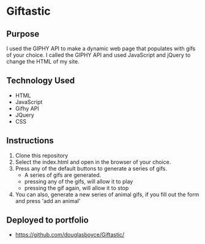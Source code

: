 # Giftastic

## Purpose
I used the GIPHY API to make a dynamic web page that populates with gifs of your choice. I called the GIPHY API and used JavaScript and jQuery to change the HTML of my site.

## Technology Used
* HTML 
* JavaScript
* Gifhy API
* JQuery
* CSS

## Instructions 
1. Clone this repository
2. Select the index.html and open in the browser of your choice.
3. Press any of the default buttons to generate a series of gifs.
    * A series of gifs are generated.
    * pressing any of the gifs, will allow it to play
    * pressing the gif again, will allow it to stop
4. You can also, generate a new series of animal gifs, if you fill out the form and press 'add an animal'

## Deployed to portfolio

 * https://github.com/douglasboyce/Giftastic/
